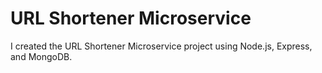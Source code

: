 # URL Shortener Microservice

I created the URL Shortener Microservice project using Node.js, Express, and MongoDB. 
